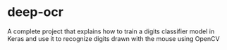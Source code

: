 # deep-ocr
A complete project that explains how to train a digits classifier model in Keras and use it to recognize digits drawn with the mouse using OpenCV
